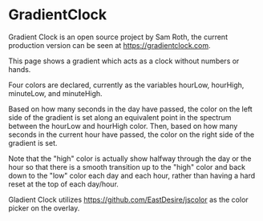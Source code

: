 # GradientClock
Gradient Clock is an open source project by Sam Roth, the current production version can be seen at https://gradientclock.com.

This page shows a gradient which acts as a clock without numbers or hands.

Four colors are declared, currently as the variables hourLow, hourHigh, minuteLow, and minuteHigh.

Based on how many seconds in the day have passed, the color on the left side of the gradient is set along an equivalent point in the spectrum between the hourLow and hourHigh color. Then, based on how many seconds in the current hour have passed, the color on the right side of the gradient is set.

Note that the "high" color is actually show halfway through the day or the hour so that there is a smooth transition up to the "high" color and back down to the "low" color each day and each hour, rather than having a hard reset at the top of each day/hour.

Gladient Clock utilizes https://github.com/EastDesire/jscolor as the color picker on the overlay.
